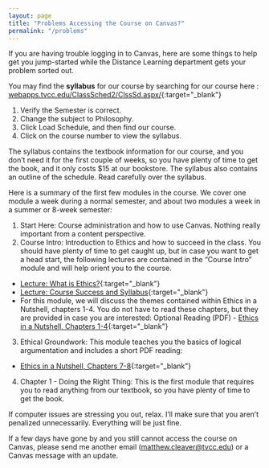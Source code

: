 ```yaml
---
layout: page
title: "Problems Accessing the Course on Canvas?"
permalink: "/problems"
---
```


If you are having trouble logging in to Canvas, here are some things to help get you jump-started while the Distance Learning department gets your problem sorted out.

You may find the **syllabus** for our course by searching for our course here : [webapps.tvcc.edu/ClassSched2/ClssSd.aspx/](https://webapps.tvcc.edu/ClassSched2/ClssSd.aspx){:target="_blank"}

1. Verify the Semester is correct.  
2. Change the subject to Philosophy.
3. Click Load Schedule, and then find our course.
4. Click on the course number to view the syllabus.

The syllabus contains the textbook information for our course, and you don’t need it for the first couple of weeks, so you have plenty of time to get the book, and it only costs  $15 at our bookstore. The syllabus also contains an outline of the schedule. Read carefully over the syllabus.

Here is a summary of the first few modules in the course. We cover one module a week during a normal semester, and about two modules a week in a summer or 8-week semester:

1. Start Here: Course administration and how to use Canvas. Nothing really important from a content perspective.
2. Course Intro: Introduction to Ethics and how to succeed in the class. You should have plenty of time to get caught up, but in case you want to get a head start, the following lectures are contained in the “Course Intro” module and will help orient you to the course.
  - [Lecture: What is Ethics?](https://youtu.be/eRfPfIEUCDs){:target="_blank"}
  - [Lecture: Course Success and Syllabus](https://youtu.be/6HKpQbpVo6U){:target="_blank"}
  - For this module, we will discuss the themes contained within Ethics in a Nutshell, chapters 1-4. You do not have to read these chapters, but they are provided in case you are interested: Optional Reading (PDF) - [Ethics in a Nutshell, Chapters 1-4](https://www.dropbox.com/s/h2igvod2ku2zy0r/ethics-nutshell-1-4.pdf?dl=0){:target="_blank"}
3. Ethical Groundwork: This module teaches you the basics of logical argumentation and includes a short PDF reading:
  - [Ethics in a Nutshell, Chapters 7-8](https://www.dropbox.com/s/k8pg25z0cf63e8c/ethics-nutshell-7-8.pdf?dl=0){:target="_blank"}
4. Chapter 1 - Doing the Right Thing: This is the first module that requires you to read anything from our textbook, so you have plenty of time to get the book.

If computer issues are stressing you out, relax. I’ll make sure that you aren’t penalized unnecessarily. Everything will be just fine.

If a few days have gone by and you still cannot access the course on Canvas, please send me another email (matthew.cleaver@tvcc.edu) or a Canvas message with an update.
